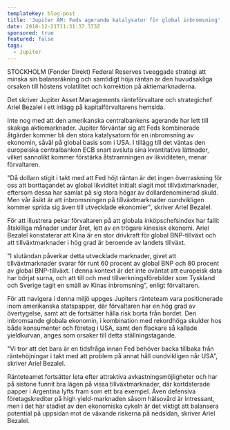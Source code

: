```yaml
---
templateKey: blog-post
title: 'Jupiter AM: Feds agerande katalysator för global inbromsning'
date: 2018-12-21T11:31:37.373Z
sponsored: true
featured: false
tags:
  - Jupiter
---
```

STOCKHOLM (Fonder Direkt) Federal Reserves tveeggade strategi att minska sin balansräkning och samtidigt höja räntan är den huvudsakliga orsaken till höstens volatilitet och korrektion på aktiemarknaderna.

Det skriver Jupiter Asset Managements ränteförvaltare och strategichef Ariel Bezalel i ett inlägg på kapitalförvaltarens hemsida.

Inte nog med att den amerikanska centralbankens agerande har lett till skakiga aktiemarknader. Jupiter förväntar sig att Feds kombinerade åtgärder kommer bli den stora katalysatorn för en inbromsning av ekonomin, såväl på global basis som i USA. I tillägg till det väntas den europeiska centralbanken ECB snart avsluta sina kvantitativa lättnader, vilket sannolikt kommer förstärka åtstramningen av likviditeten, menar förvaltaren.

"Då dollarn stigit i takt med att Fed höjt räntan är det ingen överraskning för oss att borttagandet av global likviditet initialt slagit mot tillväxtmarknader, eftersom dessa har samlat på sig stora högar av dollardenominerad skuld. Men vår åsikt är att inbromsningen på tillväxtmarknader oundvikligen kommer sprida sig även till utvecklade ekonomier", skriver Ariel Bezalel.

För att illustrera pekar förvaltaren på att globala inköpschefsindex har fallit åtskilliga månader under året, lett av en trögare kinesisk ekonomi. Ariel Bezalel konstaterar att Kina är en stor drivkraft för global BNP-tillväxt och att tillväxtmarknader i hög grad är beroende av landets tillväxt.

"I slutändan påverkar detta utvecklade marknader, givet att tillväxtmarknader svarar för runt 60 procent av global BNP och 80 procent av global BNP-tillväxt. I denna kontext är det inte oväntat att europeisk data har börjat surna, och att till och med tillverkningsförebilder som Tyskland och Sverige tagit en smäll av Kinas inbromsning", enligt förvaltaren.

För att navigera i denna miljö uppges Jupiters ränteteam vara positionerade inom amerikanska statspapper, där förvaltaren har en hög grad av övertygelse, samt att de fortsätter hålla risk borta från bordet. Den inbromsande globala ekonomin, i kombination med rekordhöga skulder hos både konsumenter och företag i USA, samt den flackare så kallade yieldkurvan, anges som orsaker till detta ställningstagande.

"Vi tror att det bara är en tidsfråga innan Fed behöver backa tillbaka från räntehöjningar i takt med att problem på annat håll oundvikligen når USA", skriver Ariel Bezalel.

Ränteteamet fortsätter leta efter attraktiva avkastningsmöjligheter och har på sistone funnit bra lägen på vissa tillväxtmarknader, där kortdaterade papper i Argentina lyfts fram som ett bra exempel. Även defensiva företagskrediter på high yield-marknaden såsom hälsovård är intressant, men i det här stadiet av den ekonomiska cykeln är det viktigt att balansera potential på uppsidan mot de växande riskerna på nedsidan, skriver Ariel Bezalel.
